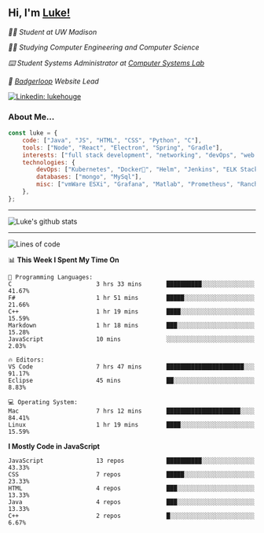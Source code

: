 <h2> Hi, I'm <a href="https://www.lukehouge.com">Luke!</a></h2>

<p><em>👨‍🎓 Student at UW Madison</em></p>
<p><em>🧑‍💻 Studying Computer Engineering and Computer Science</em></p>
<p><em>⌨️ Student Systems Administrator at <a href="https://csl.cs.wisc.edu/">Computer Systems Lab</a></em></p>
<p><em>🚆  <a href="https://badgerloop.com">Badgerloop</a> Website Lead</em></p>


[![Linkedin: lukehouge](https://img.shields.io/badge/-lukehouge-blue?style=flat-square&logo=Linkedin&logoColor=white&link=https://www.linkedin.com/in/lukehouge/)](https://www.linkedin.com/in/lukehouge/)

### About Me...  

```javascript
const luke = {
    code: ["Java", "JS", "HTML", "CSS", "Python", "C"],
    tools: ["Node", "React", "Electron", "Spring", "Gradle"],
    interests: ["full stack development", "networking", "devOps", "web dev", "photography"],
    technologies: {
        devOps: ["Kubernetes", "Docker🐳", "Helm", "Jenkins", "ELK Stack"],
        databases: ["mongo", "MySql"],
        misc: ["vmWare ESXi", "Grafana", "Matlab", "Prometheus", "Rancher", "Cisco"]
    },
};
```
---

![Luke's github stats](https://github-readme-stats.vercel.app/api?username=lukehouge&show_icons=true&theme=dracula)

---

<!--START_SECTION:waka-->
![Lines of code](https://img.shields.io/badge/From%20Hello%20World%20I%27ve%20Written-382607%20lines%20of%20code-blue)

📊 **This Week I Spent My Time On** 

```text
💬 Programming Languages: 
C                        3 hrs 33 mins       ██████████░░░░░░░░░░░░░░░   41.67% 
F#                       1 hr 51 mins        █████░░░░░░░░░░░░░░░░░░░░   21.66% 
C++                      1 hr 19 mins        ████░░░░░░░░░░░░░░░░░░░░░   15.59% 
Markdown                 1 hr 18 mins        ███░░░░░░░░░░░░░░░░░░░░░░   15.28% 
JavaScript               10 mins             ░░░░░░░░░░░░░░░░░░░░░░░░░   2.03%

🔥 Editors: 
VS Code                  7 hrs 47 mins       ██████████████████████░░░   91.17% 
Eclipse                  45 mins             ██░░░░░░░░░░░░░░░░░░░░░░░   8.83%

💻 Operating System: 
Mac                      7 hrs 12 mins       █████████████████████░░░░   84.41% 
Linux                    1 hr 19 mins        ████░░░░░░░░░░░░░░░░░░░░░   15.59%

```

**I Mostly Code in JavaScript** 

```text
JavaScript               13 repos            ██████████░░░░░░░░░░░░░░░   43.33% 
CSS                      7 repos             █████░░░░░░░░░░░░░░░░░░░░   23.33% 
HTML                     4 repos             ███░░░░░░░░░░░░░░░░░░░░░░   13.33% 
Java                     4 repos             ███░░░░░░░░░░░░░░░░░░░░░░   13.33% 
C++                      2 repos             █░░░░░░░░░░░░░░░░░░░░░░░░   6.67%

```



<!--END_SECTION:waka-->
